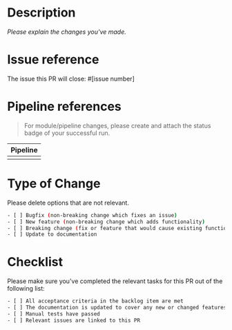 <!--
IF SUFFICIENT INFORMATION IS NOT PROVIDED VIA THE FOLLOWING TEMPLATE THE ISSUE MIGHT BE CLOSED WITHOUT FURTHER CONSIDERATION OR INVESTIGATION

Please provide us with the following information
---------------------------------------------------------------
-->

# Description

_Please explain the changes you've made._

# Issue reference

The issue this PR will close: #[issue number]

# Pipeline references

> For module/pipeline changes, please create and attach the status badge of your successful run.

| Pipeline |
| - |
| |

# Type of Change

Please delete options that are not relevant.

```bash
- [ ] Bugfix (non-breaking change which fixes an issue)
- [ ] New feature (non-breaking change which adds functionality)
- [ ] Breaking change (fix or feature that would cause existing functionality to not work as expected)
- [ ] Update to documentation
```

# Checklist

Please make sure you've completed the relevant tasks for this PR out of the following list:

```bash
- [ ] All acceptance criteria in the backlog item are met
- [ ] The documentation is updated to cover any new or changed features
- [ ] Manual tests have passed
- [ ] Relevant issues are linked to this PR
```
